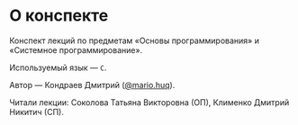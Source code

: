 # О конспекте

Конспект лекций по предметам «Основы программирования» и «Системное программирование».

Используемый язык — `C`.

Автор — Кондраев Дмитрий ([@mario.huq](/github.com/mariohuq)).

Читали лекции: Соколова Татьяна Викторовна (ОП), Клименко Дмитрий Никитич (СП).
